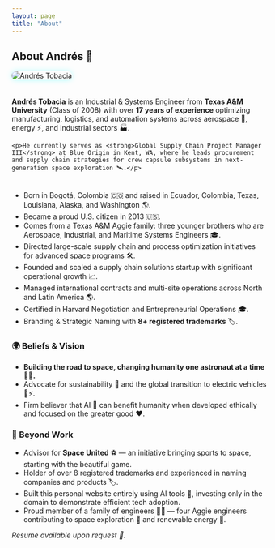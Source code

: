 ```yaml
---
layout: page
title: "About"
---
```


## About Andrés 🚀

<div style="display:flex;align-items:center;gap:20px;flex-wrap:wrap; margin-bottom:20px;">
  <div class="about-image">
    <img src="{{ site.baseurl }}/Andres%20Tobacia%20Blue%20Origin.jpg" alt="Andrés Tobacia" style="max-width:250px;border-radius:8px;box-shadow:0 0 12px rgba(0,255,255,0.3);cursor:pointer;">
  </div>
  <div>
    <p><strong>Andrés Tobacia</strong> is an Industrial & Systems Engineer from <strong>Texas A&M University</strong> (Class of 2008) with over <strong>17 years of experience</strong> optimizing manufacturing, logistics, and automation systems across aerospace 🌌, energy ⚡, and industrial sectors 🏭.</p>

    <p>He currently serves as <strong>Global Supply Chain Project Manager III</strong> at Blue Origin in Kent, WA, where he leads procurement and supply chain strategies for crew capsule subsystems in next-generation space exploration 🛰️.</p>
  </div>
</div>

- Born in Bogotá, Colombia 🇨🇴 and raised in Ecuador, Colombia, Texas, Louisiana, Alaska, and Washington 🌎.  
- Became a proud U.S. citizen in 2013 🇺🇸.  
- Comes from a Texas A&M Aggie family: three younger brothers who are Aerospace, Industrial, and Maritime Systems Engineers 🎓.  
- Directed large-scale supply chain and process optimization initiatives for advanced space programs 🛠️.  
- Founded and scaled a supply chain solutions startup with significant operational growth 📈.  
- Managed international contracts and multi-site operations across North and Latin America 🌎.  
- Certified in Harvard Negotiation and Entrepreneurial Operations 🎓.  
- Branding & Strategic Naming with <strong>8+ registered trademarks</strong> 🏷️.  

### 🌍 Beliefs & Vision
- **Building the road to space, changing humanity one astronaut at a time 👨‍🚀.**  
- Advocate for sustainability 🌱 and the global transition to electric vehicles 🚗⚡.  
- Firm believer that AI 🤖 can benefit humanity when developed ethically and focused on the greater good ❤️.  

### 🌌 Beyond Work
- Advisor for **Space United** ⚽ — an initiative bringing sports to space, starting with the beautiful game.  
- Holder of over 8 registered trademarks and experienced in naming companies and products 🏷️.  
- Built this personal website entirely using AI tools 🤖, investing only in the domain to demonstrate efficient tech adoption.  
- Proud member of a family of engineers 👨‍🔧 — four Aggie engineers contributing to space exploration 🚀 and renewable energy 🌱.

_Resume available upon request 📄._

<style>
.about-image img:hover {
  transform: scale(1.03);
  box-shadow: 0 0 20px rgba(255,0,255,0.6);
  transition: transform 0.3s, box-shadow 0.3s;
}
</style>

<script>
document.querySelectorAll('.about-image img').forEach(img => {
  img.addEventListener('click', function() {
    const overlay = document.createElement('div');
    overlay.style.position = 'fixed';
    overlay.style.top = 0;
    overlay.style.left = 0;
    overlay.style.width = '100%';
    overlay.style.height = '100%';
    overlay.style.background = 'rgba(0,0,0,0.9)';
    overlay.style.display = 'flex';
    overlay.style.alignItems = 'center';
    overlay.style.justifyContent = 'center';
    overlay.style.zIndex = 9999;

    const fullImg = document.createElement('img');
    fullImg.src = this.src;
    fullImg.style.maxWidth = '90%';
    fullImg.style.maxHeight = '90%';
    fullImg.style.borderRadius = '8px';
    fullImg.style.boxShadow = '0 0 25px rgba(0,255,255,0.8)';

    overlay.appendChild(fullImg);
    overlay.addEventListener('click', () => document.body.removeChild(overlay));

    document.body.appendChild(overlay);
  });
});
</script>
